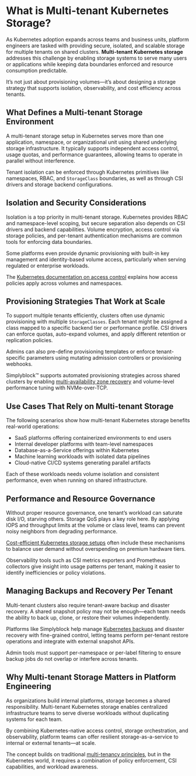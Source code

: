 # What is Multi-tenant Kubernetes Storage?

As Kubernetes adoption expands across teams and business units, platform engineers are tasked with providing secure, isolated, and scalable storage for multiple tenants on shared clusters. **Multi-tenant Kubernetes storage** addresses this challenge by enabling storage systems to serve many users or applications while keeping data boundaries enforced and resource consumption predictable.

It’s not just about provisioning volumes—it’s about designing a storage strategy that supports isolation, observability, and cost efficiency across tenants.

## What Defines a Multi-tenant Storage Environment

A multi-tenant storage setup in Kubernetes serves more than one application, namespace, or organizational unit using shared underlying storage infrastructure. It typically supports independent access control, usage quotas, and performance guarantees, allowing teams to operate in parallel without interference.

Tenant isolation can be enforced through Kubernetes primitives like namespaces, RBAC, and `StorageClass` boundaries, as well as through CSI drivers and storage backend configurations.

## Isolation and Security Considerations

Isolation is a top priority in multi-tenant storage. Kubernetes provides RBAC and namespace-level scoping, but secure separation also depends on CSI drivers and backend capabilities. Volume encryption, access control via storage policies, and per-tenant authentication mechanisms are common tools for enforcing data boundaries.

Some platforms even provide dynamic provisioning with built-in key management and identity-based volume access, particularly when serving regulated or enterprise workloads.

The [Kubernetes documentation on access control](https://kubernetes.io/docs/concepts/security/overview/#authorization) explains how access policies apply across volumes and namespaces.

## Provisioning Strategies That Work at Scale

To support multiple tenants efficiently, clusters often use dynamic provisioning with multiple `StorageClasses`. Each tenant might be assigned a class mapped to a specific backend tier or performance profile. CSI drivers can enforce quotas, auto-expand volumes, and apply different retention or replication policies.

Admins can also pre-define provisioning templates or enforce tenant-specific parameters using mutating admission controllers or provisioning webhooks.

Simplyblock™ supports automated provisioning strategies across shared clusters by enabling [multi-availability zone recovery](https://www.simplyblock.io/use-cases/multi-availability-zone-disaster-recovery/) and volume-level performance tuning with NVMe-over-TCP.

## Use Cases That Rely on Multi-tenant Storage

The following scenarios show how multi-tenant Kubernetes storage benefits real-world operations:

- SaaS platforms offering containerized environments to end users  
- Internal developer platforms with team-level namespaces  
- Database-as-a-Service offerings within Kubernetes  
- Machine learning workloads with isolated data pipelines  
- Cloud-native CI/CD systems generating parallel artifacts  

Each of these workloads needs volume isolation and consistent performance, even when running on shared infrastructure.

## Performance and Resource Governance

Without proper resource governance, one tenant’s workload can saturate disk I/O, starving others. Storage QoS plays a key role here. By applying IOPS and throughput limits at the volume or class level, teams can prevent noisy neighbors from degrading performance.

[Cost-efficient Kubernetes storage setups](https://www.simplyblock.io/use-cases/optimizing-kubernetes-costs/) often include these mechanisms to balance user demand without overspending on premium hardware tiers.

Observability tools such as CSI metrics exporters and Prometheus collectors give insight into usage patterns per tenant, making it easier to identify inefficiencies or policy violations.

## Managing Backups and Recovery Per Tenant

Multi-tenant clusters also require tenant-aware backup and disaster recovery. A shared snapshot policy may not be enough—each team needs the ability to back up, clone, or restore their volumes independently.

Platforms like Simplyblock help manage [Kubernetes backups](https://www.simplyblock.io/use-cases/kubernetes-backup/) and disaster recovery with fine-grained control, letting teams perform per-tenant restore operations and integrate with external snapshot APIs.

Admin tools must support per-namespace or per-label filtering to ensure backup jobs do not overlap or interfere across tenants.

## Why Multi-tenant Storage Matters in Platform Engineering

As organizations build internal platforms, storage becomes a shared responsibility. Multi-tenant Kubernetes storage enables centralized infrastructure teams to serve diverse workloads without duplicating systems for each team.

By combining Kubernetes-native access control, storage orchestration, and observability, platform teams can offer resilient storage-as-a-service to internal or external tenants—at scale.

The concept builds on traditional [multi-tenancy principles](https://en.wikipedia.org/wiki/Multitenancy), but in the Kubernetes world, it requires a combination of policy enforcement, CSI capabilities, and workload awareness.
